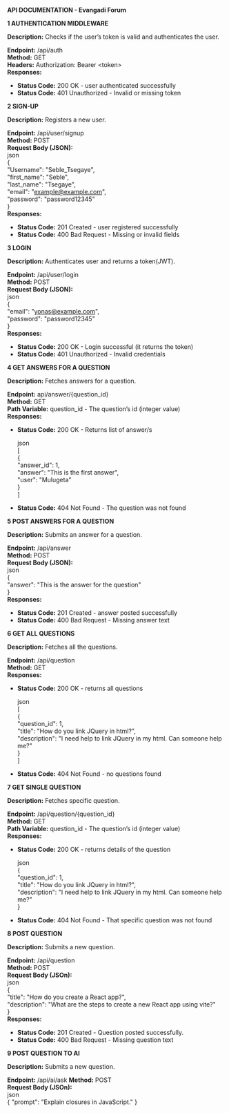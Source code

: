 **API DOCUMENTATION \- Evangadi Forum**

**1 AUTHENTICATION MIDDLEWARE**

**Description:** Checks if the user’s token is valid and authenticates the user.

**Endpoint:** /api/auth  
**Method:** GET  
**Headers:** Authorization: Bearer \<token\>  
**Responses:**

* **Status Code:** 200 OK \- user authenticated successfully  
* **Status Code:** 401 Unauthorized \- Invalid or missing token

**2 SIGN-UP**

**Description:** Registers a new user.

**Endpoint:** /api/user/signup  
**Method:** POST  
**Request Body (JSON):**  
json  
{  
		"Username": "Seble\_Tsegaye",  
		"first\_name": "Seble",  
		"last\_name": "Tsegaye",  
		"email": "example@example.com",  
		"password": "password12345"  
}  
**Responses:**

* **Status Code:** 201 Created \- user registered successfully  
* **Status Code:** 400 Bad Request \- Missing or invalid fields

**3 LOGIN**

**Description:** Authenticates user and returns a token(JWT).

**Endpoint:** /api/user/login  
**Method:** POST  
**Request Body (JSON):**  
json  
{  
		"email": "yonas@example.com",  
		"password": "password12345"  
}  
**Responses:**

* **Status Code:** 200 OK \- Login successful (it returns the token)  
* **Status Code:** 401 Unauthorized \-  Invalid credentials

**4 GET ANSWERS FOR A QUESTION**

**Description:** Fetches answers for a question.

**Endpoint:** api/answer/{question\_id}  
**Method:** GET  
**Path Variable:** question\_id \- The question’s id (integer value)  
**Responses:**

* **Status Code:** 200 OK \- Returns list of answer/s

	json  
	\[  
{  
		"answer\_id": 1,  
		"answer": "This is the first answer",  
"user": "Mulugeta"  
}  
\]

* **Status Code:** 404 Not Found \- The question was not found

**5 POST ANSWERS FOR A QUESTION**

**Description:** Submits an answer for a question.

**Endpoint:** /api/answer  
**Method:** POST  
**Request Body (JSON):**  
	json  
	{  
	"answer": "This is the answer for the question"  
}  
**Responses:**

* **Status Code:** 201 Created \- answer posted successfully  
* **Status Code:** 400 Bad Request \- Missing answer text

**6 GET ALL QUESTIONS**

**Description:** Fetches all the questions.

**Endpoint:** /api/question  
**Method:** GET  
**Responses:**

* **Status Code:** 200 OK \- returns all questions

	json  
	\[  
{  
		"question\_id": 1,  
		"title": "How do you link JQuery in html?",  
"description": "I need help to link JQuery in my html. Can someone help me?"  
}  
\]

* **Status Code:** 404 Not Found \- no questions found

**7 GET SINGLE QUESTION**

**Description:** Fetches specific question.

**Endpoint:** /api/question/{question\_id}  
**Method:** GET  
**Path Variable:** question\_id \- The question’s id (integer value)  
**Responses:**

* **Status Code:** 200 OK \- returns details of the question

	json  
	{  
"question\_id": 1,  
	"title": "How do you link JQuery in html?",  
"description": "I need help to link JQuery in my html. Can someone help me?"  
}

* **Status Code:** 404 Not Found \- That specific question was not found

**8 POST QUESTION**

**Description:** Submits a new question.

**Endpoint:** /api/question  
**Method:** POST  
**Request Body (JSOn):**  
	json  
	{  
	"title": "How do you create a React app?",  
"description": "What are the steps to create a new React app using vite?"  
}  
**Responses:**

* **Status Code:** 201 Created \- Question posted successfully.  
* **Status Code:** 400 Bad Request \- Missing question text

**9 POST QUESTION TO AI**

**Description:** Submits a new question.

**Endpoint:** /api/ai/ask
**Method:** POST  
**Request Body (JSOn):**  
	json  
{
  "prompt": "Explain closures in JavaScript."
} 